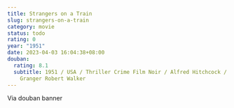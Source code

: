 ```yaml
---
title: Strangers on a Train
slug: strangers-on-a-train
category: movie
status: todo
rating: 0
year: "1951"
date: 2023-04-03 16:04:38+08:00
douban:
  rating: 8.1
  subtitle: 1951 / USA / Thriller Crime Film Noir / Alfred Hitchcock / Farley
    Granger Robert Walker
---
```


Via douban banner
